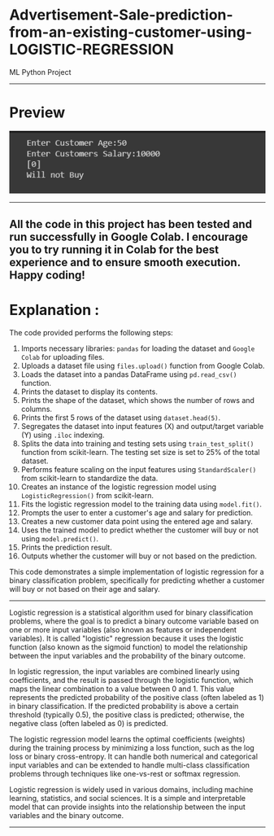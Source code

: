 # Advertisement-Sale-prediction-from-an-existing-customer-using-LOGISTIC-REGRESSION
ML Python Project

------------------------------------------------------------------------------------
# Preview

![](https://github.com/developer-venish/Advertisement-Sale-prediction-from-an-existing-customer-using-LOGISTIC-REGRESSION/blob/main/Demo.png)

-----------------------------------------------------------------------------------

All the code in this project has been tested and run successfully in Google Colab. I encourage you to try running it in Colab for the best experience and to ensure smooth execution. 
Happy coding!
-----------------------------------------------------------------------------------
# Explanation :

The code provided performs the following steps:

1. Imports necessary libraries: `pandas` for loading the dataset and `Google Colab` for uploading files.
2. Uploads a dataset file using `files.upload()` function from Google Colab.
3. Loads the dataset into a pandas DataFrame using `pd.read_csv()` function.
4. Prints the dataset to display its contents.
5. Prints the shape of the dataset, which shows the number of rows and columns.
6. Prints the first 5 rows of the dataset using `dataset.head(5)`.
7. Segregates the dataset into input features (X) and output/target variable (Y) using `.iloc` indexing.
8. Splits the data into training and testing sets using `train_test_split()` function from scikit-learn. The testing set size is set to 25% of the total dataset.
9. Performs feature scaling on the input features using `StandardScaler()` from scikit-learn to standardize the data.
10. Creates an instance of the logistic regression model using `LogisticRegression()` from scikit-learn.
11. Fits the logistic regression model to the training data using `model.fit()`.
12. Prompts the user to enter a customer's age and salary for prediction.
13. Creates a new customer data point using the entered age and salary.
14. Uses the trained model to predict whether the customer will buy or not using `model.predict()`.
15. Prints the prediction result.
16. Outputs whether the customer will buy or not based on the prediction.

This code demonstrates a simple implementation of logistic regression for a binary classification problem, specifically for predicting whether a customer will buy or not based on their age and salary.

-----------------------------------------------------------------------------------

Logistic regression is a statistical algorithm used for binary classification problems, where the goal is to predict a binary outcome variable based on one or more input variables (also known as features or independent variables). It is called "logistic" regression because it uses the logistic function (also known as the sigmoid function) to model the relationship between the input variables and the probability of the binary outcome.

In logistic regression, the input variables are combined linearly using coefficients, and the result is passed through the logistic function, which maps the linear combination to a value between 0 and 1. This value represents the predicted probability of the positive class (often labeled as 1) in binary classification. If the predicted probability is above a certain threshold (typically 0.5), the positive class is predicted; otherwise, the negative class (often labeled as 0) is predicted.

The logistic regression model learns the optimal coefficients (weights) during the training process by minimizing a loss function, such as the log loss or binary cross-entropy. It can handle both numerical and categorical input variables and can be extended to handle multi-class classification problems through techniques like one-vs-rest or softmax regression.

Logistic regression is widely used in various domains, including machine learning, statistics, and social sciences. It is a simple and interpretable model that can provide insights into the relationship between the input variables and the binary outcome.

-----------------------------------------------------------------------------------

